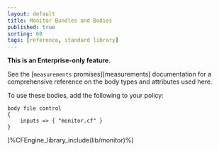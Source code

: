 ```yaml
---
layout: default
title: Monitor Bundles and Bodies
published: true
sorting: 60
tags: [reference, standard library]
---
```

**This is an Enterprise-only feature.**

See the [`measurements` promises][measurements] documentation for a
comprehensive reference on the body types and attributes used here.

To use these bodies, add the following to your policy:

```cf3
body file control
{
	inputs => { "monitor.cf" }
}
```



[%CFEngine_library_include(lib/monitor)%]

